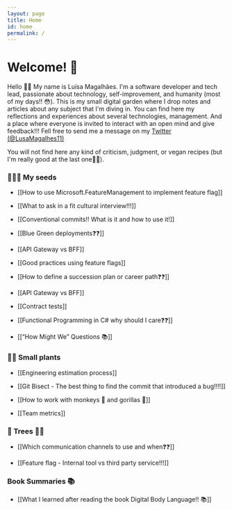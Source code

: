 ```yaml
---
layout: page
title: Home
id: home
permalink: /
---
```


# Welcome! 🌱

Hello 🤗👋
My name is Luísa Magalhães.  I'm a software developer and tech lead, passionate about technology, self-improvement, and humanity (most of my days!! 😳).
This is my small digital garden where I drop notes and articles about any subject that I'm diving in. 
You can find here my reflections and experiences about several technologies, management. And a place where everyone is invited to interact with an open mind and give feedback!!! 
Fell free to send me a message on my [Twitter (@LusaMagalhes11)](https://twitter.com/LusaMagalhes11)

You will not find here any kind of criticism, judgment, or vegan recipes (but I'm really good at the last one🧆🧆).  


### 🌱🌱🌱 My seeds
- [[How to use Microsoft.FeatureManagement to implement feature flag]]

- [[What to ask in a fit cultural interview!!!]]

- [[Conventional commits!! What is it and how to use it!]]

- [[Blue Green deployments❓❓]]

- [[API Gateway vs BFF]]

- [[Good practices using feature flags]]

- [[How to define a succession plan or career path❓❓]]

- [[API Gateway vs BFF]]

- [[Contract tests]]

- [[Functional Programming in C# why should I care❓❓]]
  
- [[“How Might We” Questions 📚]]


### 🌾🌾 Small plants

- [[Engineering estimation process]]

- [[Git Bisect - The best thing to find the commit that introduced a bug!!!!]]

- [[How to work with monkeys 🐒 and gorillas 🦍]]

- [[Team metrics]]

### 🌳 Trees 🌳🌴 

- [[Which communication channels to use and when❓❓]]

- [[Feature flag - Internal tool vs third party service!!!]] 

### Book Summaries 📚

- [[What I learned after reading the book Digital Body Language!! 📚]] 

<style>
  .wrapper {
    max-width: 46em;
  }
</style>
